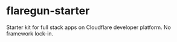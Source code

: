 # flaregun-starter
Starter kit for full stack apps on Cloudflare developer platform. No framework lock-in.
